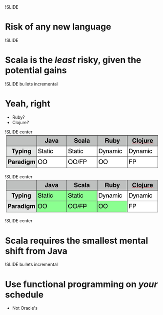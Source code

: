 !SLIDE 
# Risk of any new language

!SLIDE
# Scala is the *least* risky, given the potential gains

!SLIDE bullets incremental
# Yeah, right
* Ruby?
* Clojure?

!SLIDE center
<img src="comparison.jpg" />

!SLIDE center
<img src="comparison2.jpg" />

!SLIDE center
# Scala requires the smallest mental shift from Java

!SLIDE bullets incremental
# Use functional programming on *your* schedule
* Not Oracle's
